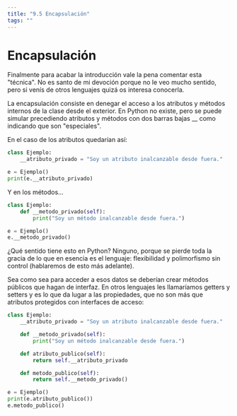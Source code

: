 ```yaml
---
title: "9.5 Encapsulación"
tags: ""
---
```


# Encapsulación

Finalmente para acabar la introducción vale la pena comentar esta "técnica". No es santo de mi devoción porque no le veo mucho sentido, pero si venís de otros lenguajes quizá os interesa conocerla.

La encapsulación consiste en denegar el acceso a los atributos y métodos internos de la clase desde el exterior. En Python no existe, pero se puede simular precediendo atributos y métodos con dos barras bajas \_\_ como indicando que son "especiales".

En el caso de los atributos quedarían así:

```python
class Ejemplo:
    __atributo_privado = "Soy un atributo inalcanzable desde fuera."

e = Ejemplo()
print(e.__atributo_privado)
```

Y en los métodos...

```python
class Ejemplo:
    def __metodo_privado(self):
        print("Soy un método inalcanzable desde fuera.")

e = Ejemplo()
e.__metodo_privado()
```

¿Qué sentido tiene esto en Python? Ninguno, porque se pierde toda la gracia de lo que en esencia es el lenguaje: flexibilidad y polimorfismo sin control (hablaremos de esto más adelante).

Sea como sea para acceder a esos datos se deberían crear métodos públicos que hagan de interfaz. En otros lenguajes les llamaríamos getters y setters y es lo que da lugar a las propiedades, que no son más que atributos protegidos con interfaces de acceso:

```python
class Ejemplo:
    __atributo_privado = "Soy un atributo inalcanzable desde fuera."

    def __metodo_privado(self):
        print("Soy un método inalcanzable desde fuera.")

    def atributo_publico(self):
        return self.__atributo_privado

    def metodo_publico(self):
        return self.__metodo_privado()

e = Ejemplo()
print(e.atributo_publico())
e.metodo_publico()
```

